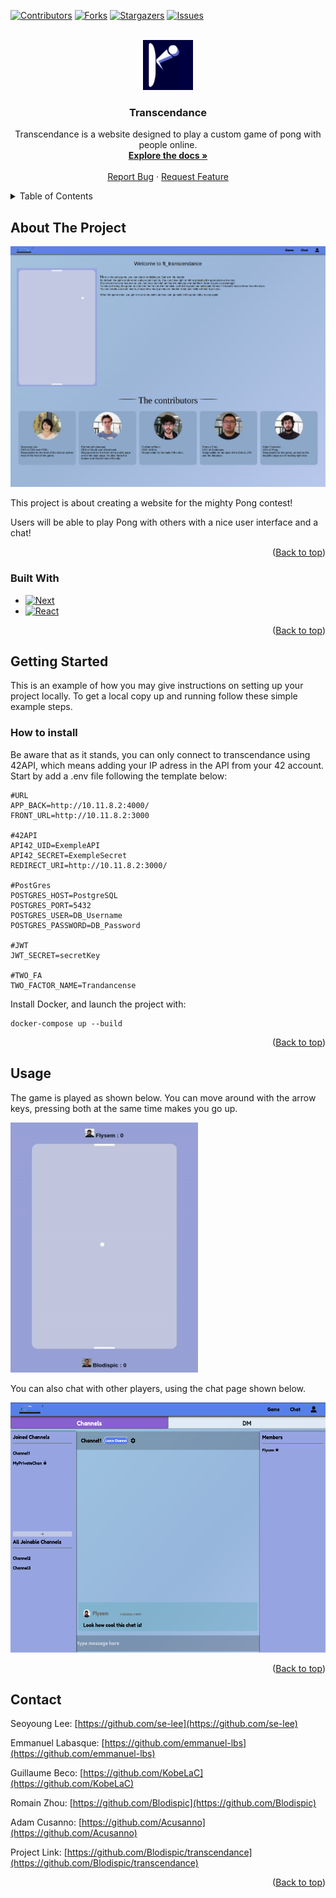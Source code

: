 <a name="readme-top"></a>

[![Contributors][contributors-shield]][contributors-url]
[![Forks][forks-shield]][forks-url]
[![Stargazers][stars-shield]][stars-url]
[![Issues][issues-shield]][issues-url]



<!-- PROJECT LOGO -->
<br />
<div align="center">
  <a href="https://github.com/github_username/repo_name">
    <img src="front/public/pong.png" alt="Logo" width="80" height="80">
  </a>

<h3 align="center">Transcendance</h3>

  <p align="center">
    Transcendance is a website designed to play a custom game of pong with people online.
    <br />
    <a href="https://github.com/Blodispic/transcendance"><strong>Explore the docs »</strong></a>
    <br />
    <br />
    <a href="https://github.com/Blodispic/transcendance/issues">Report Bug</a>
    ·
    <a href="https://github.com/Blodispic/transcendance/issues">Request Feature</a>
  </p>
</div>



<!-- TABLE OF CONTENTS -->
<details>
  <summary>Table of Contents</summary>
  <ol>
    <li>
      <a href="#about-the-project">About The Project</a>
      <ul>
        <li><a href="#built-with">Built With</a></li>
      </ul>
    </li>
    <li>
      <a href="#getting-started">Getting Started</a>
      <ul>
        <li><a href="#how-to-install">How to install</a></li>
      </ul>
    </li>
    <li><a href="#usage">Usage</a></li>
    <li><a href="#contributing">Contributing</a></li>
    <li><a href="#contact">Contact</a></li>
  </ol>
</details>



<!-- ABOUT THE PROJECT -->
## About The Project

[![Product Name Screen Shot][product-screenshot]](https://example.com)

This project is about creating a website for the mighty Pong contest!

Users will be able to play Pong with others with a nice user
interface and a chat!


<p align="right">(<a href="#readme-top">Back to top</a>)</p>



### Built With

* [![Next][Next.js]][Next-url]
* [![React][React.js]][React-url]

<p align="right">(<a href="#readme-top">Back to top</a>)</p>



<!-- GETTING STARTED -->
## Getting Started

This is an example of how you may give instructions on setting up your project locally.
To get a local copy up and running follow these simple example steps.


### How to install
Be aware that as it stands, you can only connect to transcendance using 42API, which means adding your IP adress in the API from your 42 account.
Start by add a .env file following the template below:
```
#URL
APP_BACK=http://10.11.8.2:4000/
FRONT_URL=http://10.11.8.2:3000

#42API
API42_UID=ExempleAPI
API42_SECRET=ExempleSecret
REDIRECT_URI=http://10.11.8.2:3000/

#PostGres
POSTGRES_HOST=PostgreSQL
POSTGRES_PORT=5432
POSTGRES_USER=DB_Username
POSTGRES_PASSWORD=DB_Password

#JWT
JWT_SECRET=secretKey

#TWO_FA
TWO_FACTOR_NAME=Trandancense
```

Install Docker, and launch the project with:
```
docker-compose up --build
```

<p align="right">(<a href="#readme-top">Back to top</a>)</p>



<!-- USAGE EXAMPLES -->
## Usage

The game is played as shown below.
You can move around with the arrow keys, pressing both at the same time makes you go up.

<img src="images/game.gif" alt="Game" width="300" height="400">


You can also chat with other players, using the chat page shown below.

<img src="images/chat.png" alt="Chat" width="550" height="400">

<p align="right">(<a href="#readme-top">Back to top</a>)</p>

<!-- CONTACT -->
## Contact

Seoyoung Lee: [https://github.com/se-lee](https://github.com/se-lee)

Emmanuel Labasque: [https://github.com/emmanuel-lbs](https://github.com/emmanuel-lbs)

Guillaume Beco: [https://github.com/KobeLaC](https://github.com/KobeLaC)

Romain Zhou: [https://github.com/Blodispic](https://github.com/Blodispic)

Adam Cusanno: [https://github.com/Acusanno](https://github.com/Acusanno)

Project Link: [https://github.com/Blodispic/transcendance](https://github.com/Blodispic/transcendance)

<p align="right">(<a href="#readme-top">Back to top</a>)</p>


<!-- MARKDOWN LINKS & IMAGES -->
<!-- https://www.markdownguide.org/basic-syntax/#reference-style-links -->
[contributors-shield]: https://img.shields.io/github/contributors/Blodispic/transcendance.svg?style=for-the-badge
[contributors-url]: https://github.com/Blodispic/transcendance/graphs/contributors
[forks-shield]: https://img.shields.io/github/forks/Blodispic/transcendance.svg?style=for-the-badge
[forks-url]: https://github.com/Blodispic/transcendance/network/members
[stars-shield]: https://img.shields.io/github/stars/Blodispic/transcendance.svg?style=for-the-badge
[stars-url]: https://github.com/Blodispic/transcendance/stargazers
[issues-shield]: https://img.shields.io/github/issues/Blodispic/transcendance.svg?style=for-the-badge
[issues-url]: https://github.com/Blodispic/transcendance/issues
[product-screenshot]: images/homepage.png
[Next.js]: https://img.shields.io/badge/next.js-000000?style=for-the-badge&logo=nextdotjs&logoColor=white
[Next-url]: https://nextjs.org/
[React.js]: https://img.shields.io/badge/React-20232A?style=for-the-badge&logo=react&logoColor=61DAFB
[React-url]: https://reactjs.org/
